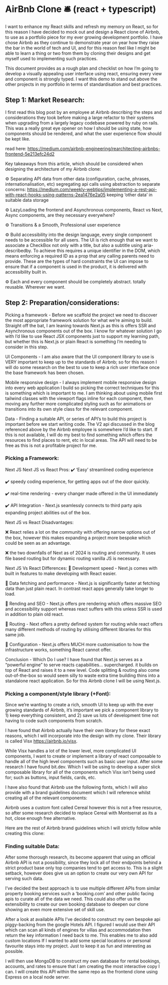 
# AirBnb Clone 🛎️ (react + typescript) 
I want to enhance my React skills and refresh my memory on React, so for this reason I have decided to mock out and design a React clone of Airbnb, to use as a portfolio piece for my ever growing development portfolio. I have chose Airbnb as they continue to demonstrate year on year how they raise the bar in the world of tech and UI, and for this reason feel like I might be able to learn a thing or two from them by cloning their designs and get myself used to implementing such practices. 

This document provides as a rough plan and checklist on how I’m going to develop a visually appealing user interface using react, ensuring every view and component is strongly typed. I want this demo to stand out above the other projects in my portfolio in terms of standardisation and best practices. 

## Step 1: Market Research: 
I first read this blog post by an employee at Airbnb describing the steps and considerations they took before making a large refactor to their systems when upgrading from a largely legacy codebase powered by ruby on rails. This was a really great eye opener on how I should be using state, how components should be rendered, and what the user experience flow should be kept like. 

read here: https://medium.com/airbnb-engineering/rearchitecting-airbnbs-frontend-5e213efc24d2

Key takeaways from this article, which should be considered when designing the architecture of my Airbnb clone: 

⚙️ Separating API data from other data (configuration, cache, phrases, internationalisation, etc) 
segregating api calls using abstraction to separate concerns: https://medium.com/weekly-webtips/implementing-a-rest-api-with-react-hooks-using-patterns-2ea1476e2a05
keeping ‘other data’ in suitable data storage

⚙️ LazyLoading the frontend and Asynchronous components, React vs Next, Async components, are they necessary everywhere? 

⚙️ Transitions & a Smooth, Professional user experience

⚙️ Build accessibility into the design language, every single component needs to be accessible for all users. The UI is rich enough that we want to associate a CheckBox not only with a title, but also a subtitle using aria-describedby. To achieve this requires a unique identifier in the DOM, which means enforcing a required ID as a prop that any calling parents need to provide. These are the types of hard constraints the UI can impose to ensure that if a component is used in the product, it is delivered with accessibility built in.

⚙️ Each and every component should be completely abstract. totally reusable. Wherever we want. 

## Step 2: Preparation/considerations:
Picking a framework - Before we scaffold the project we need to discover the most appropriate framework solution for what we’re aiming to build. Straight off the bat, I am leaning towards Next.js as this is offers SSR and Asynchronous components out of the box. I know for whatever solution I go with I’d like to use React JSX components just to support my learning path, but whether this is Next.js or plain React is something I’m needing to consider in this step. 

UI Components -  I am also aware that the UI component library to use is VERY important to keep up to the standards of Airbnb; so for this reason I will do some research on the best to use to keep a rich user interface once the base framework has been chosen. 

Mobile responsive design - I always implement mobile responsive design into every web application I build so picking the correct techniques for this is something which is important to me. I am thinking about using mobile first tailwind classes with the viewport flags inline for each component, then moving any further more complicated styling such as for animations or transitions into its own style class for the relevant component. 

Data - Finding a suitable API, or series of API’s to build this project is important before we start writing code. The V2 api discussed in the blog referenced above by the Airbnb employee is somewhere I’d like to start. If this is not available, I will do my best to find something which offers the resources to find places to rent, etc in local areas. The API will need to be free as this is not a profitable project for me. 

### Picking a Framework: 
Next JS Next JS vs React Pros: 
✔️ ‘Easy’ streamlined coding experience 

✔️ speedy coding experience, for getting apps out of the door quickly. 

✔️ real-time rendering - every changer made offered in the UI immediately 

✔️ API Integration - Next.js seamlessly connects to third party apis expanding project abilities out of the box. 


Next JS vs React Disadvantages: 


❌ React relies a lot on the community with offering narrow options out of the box, however this makes expanding a project more bespoke which could be seen as an advantage. 

❌ the two downfalls of Next as of 2024 is routing and community. It uses file based routing but for dynamic routing vanilla JS is necessary. 


Next JS Vs React Differences: 
🤝 Development speed - Next.js comes with built in features to make developing with React easier. 

🤝 Data fetching and performance - Next.js is significantly faster at fetching data than just plain react. In contrast react apps generally take longer to load. 

🤝 Rending and SEO - Next.js offers pre rendering which offers massive SEO and accessibility support whereas react suffers with this unless SSR is used in addition to plain old react. 

🤝 Routing - Next offers a pretty defined system for routing while react offers many different methods of routing by utilising different libraries for this same job. 

🤝 Configuration - Next.js offers MUCH more customisation to how the infrastructure works, something React cannot offer. 


Conclusion - Which Do I use? 
I have found that Next.js serves as a “powerful engine” to serve reacts capabilities... supercharged. it builds on top of React and raises it to a new level. Code splitting & routing also come out-of-the-box so would seem silly to waste extra time building thins into a standalone react application. So for this Airbnb clone I will be using Next.js.


### Picking a component/style library (+Font): 
Since we’re wanting to create a rich, smooth UI to keep up with the ever growing standards of Airbnb, it’s important we pick a component library to 1) keep everything consistent, and 2) save us lots of development time not having to code such components from scratch. 

I have found that Airbnb actually have their own library for these exact reasons, which I will incorporate into the design with my clone. Their library is called Visx https://airbnb.io/visx. 

While Visx handles a lot of the lower level, more complicated UI components, I want to create or implement a library of react composable to handle all of the high level components such as basic user input. After some research I have found bit.dev. Which I will be using to develop a super slick composable library for all of the components which Visx isn’t being used for; such as buttons, input fields, cards, etc. 

I have also found that Airbnb use the following fonts, which I will also provide with a brand guidelines document which I will reference whilst creating all of the relevant components: 

Airbnb uses a custom font called Cereal however this is not a free resource, so after some research decided to replace Cereal with Montserrat as its a hot, close enough free alternative. 

Here are the rest of Airbnb brand guidelines which I will strictly follow while creating this clone:


### Finding suitable Data:
After some thorough research, its become apparent that using an official Airbnb API is not a possibility, since they lock all of their endpoints behind a strict product base only top companies tend to get access to. This is a slight setback, however does give us an option to create our very own API for serving such data. 

I’ve decided the best approach is to use multiple different APIs from similar property booking services such a ‘booking.com’ and other public facing apis to curate all of the data we need. This could also offer us the extensibility to create our own booking database to deepen our clone showing an even more extensive set of skill use.   

After a look at available APIs I’ve decided to construct my own bespoke api piggy-backing from the google Hotels API. I figured I would use their API which can scan all kinds of engines for villas and accommodation then return the key information I need back to me. This enables me to also add custom locations If I wanted to add some special locations or personal favourite stays into my project. Just to keep it as fun and interesting as possible. 

I will then use MongoDB to construct my own database for rental bookings, accounts, and rates to ensure that I am creating the most interactive copy I can. I will create this API within the same repo as the frontend clone using Express on a local node server.
 






